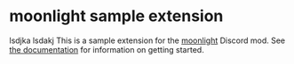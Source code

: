 # moonlight sample extension
lsdjka
lsdakj
This is a sample extension for the [moonlight](https://github.com/moonlight-mod/moonlight) Discord mod. See [the documentation](https://moonlight-mod.github.io/docs/ext-dev/getting-started) for information on getting started.
